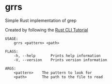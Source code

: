 # grrs
Simple Rust implementation of grep

Created by following the [Rust CLI Tutorial](https://rust-cli.github.io/book/tutorial/)

```
USAGE:
    grrs <pattern> <path>

FLAGS:
    -h, --help       Prints help information
    -V, --version    Prints version information

ARGS:
    <pattern>    The pattern to look for
    <path>       The path to the file to read
```
